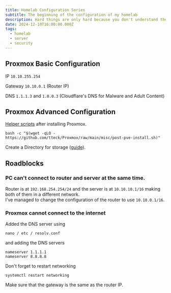 ```yaml
---
title: Homelab Configuration Series
subtitle: The beginning of the configuration of my homelab
description: Hard things are only hard because you don't understand them.
date: 2024-12-10T16:00:00.000Z
tags:
  - homelab
  - server
  - security
---
```


## Proxmox Basic Configuration

IP `10.10.255.254`

Gateway `10.10.0.1` (Router IP)

DNS `1.1.1.3` and `1.0.0.3` (Cloudflare's DNS for Malware and Adult Content)

## Proxmox Advanced Configuration

[Helper scripts](https://tteck.github.io/Proxmox/) after installing Proxmox.

```shell
bash -c "$(wget -qLO - https://github.com/tteck/Proxmox/raw/main/misc/post-pve-install.sh)"
```

Create a Directory for storage ([guide](https://youtu.be/xD9Xyt2mdSI?si=vYLbN19b0KBlsnBC)).

## Roadblocks

### PC can't connect to router and server at the same time.

Router is at `192.168.254.254/24` and the server is at `10.10.10.1/16` making both of them in a different network.\
I've managed to change the configuration of the router to use `10.10.0.1/16`.

### Proxmox cannot connect to the internet

Added the DNS server using

```shell
nano / etc / resolv.conf
```

and adding the DNS servers

```shell
nameserver 1.1.1.1
nameserver 8.8.8.8
```

Don't forget to restart networking

```shell
systemctl restart networking
```

Make sure that the gateway is the same as the router IP.
